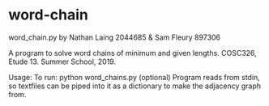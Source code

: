# word-chain
word_chain.py
by Nathan Laing 2044685 & Sam Fleury 897306

A program to solve word chains of minimum and given lengths.
COSC326, Etude 13. Summer School, 2019.

Usage:
To run: python word_chains.py <starting word> <target word> <?chain length?> (optional)
Program reads from stdin, so textfiles can be piped into it as a dictionary to make the adjacency graph from.
